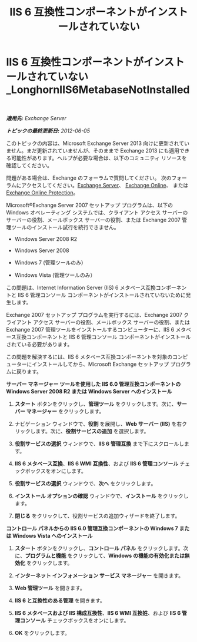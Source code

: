 ﻿---
title: 'IIS 6 互換性コンポーネントがインストールされていない'
TOCTitle: IIS 6 互換性コンポーネントがインストールされていない_LonghornIIS6MetabaseNotInstalled
ms:assetid: 0bd52987-d3cc-496c-ac8c-d35591405195
ms:mtpsurl: https://technet.microsoft.com/ja-jp/library/ms.exch.setupreadiness.longhorniis6metabasenotinstalled(v=EXCHG.150)
ms:contentKeyID: 48269169
ms.date: 04/24/2018
mtps_version: v=EXCHG.150
ms.translationtype: HT
---

# IIS 6 互換性コンポーネントがインストールされていない\_LonghornIIS6MetabaseNotInstalled

 

_**適用先:** Exchange Server_

_**トピックの最終更新日:** 2012-06-05_

このトピックの内容は、Microsoft Exchange Server 2013 向けに更新されていません。まだ更新されていませんが、そのままで Exchange 2013 にも適用できる可能性があります。ヘルプが必要な場合は、以下のコミュニティ リソースを確認してください。

問題がある場合は、Exchange のフォーラムで質問してください。 次のフォーラムにアクセスしてください。[Exchange Server](https://go.microsoft.com/fwlink/p/?linkid=60612)、 [Exchange Online](https://go.microsoft.com/fwlink/p/?linkid=267542)、 または [Exchange Online Protection](https://go.microsoft.com/fwlink/p/?linkid=285351)。

Microsoft®Exchange Server 2007 セットアップ プログラムは、以下の Windows オペレーティング システムでは、クライアント アクセス サーバーのサーバーの役割、メールボックス サーバーの役割、または Exchange 2007 管理ツールのインストール試行を続行できません。

  - Windows Server 2008 R2

  - Windows Server 2008

  - Windows 7 (管理ツールのみ）

  - Windows Vista (管理ツールのみ）

この問題は、Internet Information Server (IIS) 6 メタベース互換コンポーネントと IIS 6 管理コンソール コンポーネントがインストールされていないために発生します。

Exchange 2007 セットアップ プログラムを実行するには、Exchange 2007 クライアント アクセス サーバーの役割、メールボックス サーバーの役割、または Exchange 2007 管理ツールをインストールするコンピューターに、IIS 6 メタベース互換コンポーネントと IIS 6 管理コンソール コンポーネントがインストールされている必要があります。

この問題を解決するには、IIS 6 メタベース互換コンポーネントを対象のコンピューターにインストールしてから、Microsoft Exchange セットアップ プログラムに戻ります。

**サーバー マネージャー ツールを使用した IIS 6.0 管理互換コンポーネントの Windows Server 2008 R2 または Windows Server へのインストール**

1.  <strong>スタート</strong> ボタンをクリックし、<strong>管理ツール</strong> をクリックします。次に、<strong>サーバー マネージャー</strong> をクリックします。

2.  ナビゲーション ウィンドウで、<strong>役割</strong> を展開し、<strong>Web サーバー (IIS)</strong> を右クリックします。次に、<strong>役割サービスの追加</strong> を選択します。

3.  <strong>役割サービスの選択</strong> ウィンドウで、<strong>IIS 6 管理互換</strong> まで下にスクロールします。

4.  <strong>IIS 6 メタベース互換</strong>、<strong>IIS 6 WMI 互換性</strong>、および <strong>IIS 6 管理コンソール</strong> チェックボックスをオンにします。

5.  <strong>役割サービスの選択</strong> ウィンドウで、<strong>次へ</strong> をクリックします。

6.  <strong>インストール オプションの確認</strong> ウィンドウで、<strong>インストール</strong> をクリックします。

7.  <strong>閉じる</strong> をクリックして、役割サービスの追加ウィザードを終了します。

**コントロール パネルからの IIS 6.0 管理互換コンポーネントの Windows 7 または Windows Vista へのインストール**

1.  <strong>スタート</strong> ボタンをクリックし、<strong>コントロール パネル</strong> をクリックします。次に、<strong>プログラムと機能</strong> をクリックして、<strong>Windows の機能の有効化または無効化</strong> をクリックします。

2.  <strong>インターネット インフォメーション サービス マネージャー</strong> を開きます。

3.  <strong>Web 管理ツール</strong> を開きます。

4.  <strong>IIS 6 と互換性のある管理</strong> を開きます。

5.  <strong>IIS 6 メタベースおよび IIS 構成互換性</strong>、<strong>IIS 6 WMI 互換姓</strong>、および <strong>IIS 6 管理コンソール</strong> チェックボックスをオンにします。

6.  <strong>OK</strong> をクリックします。

